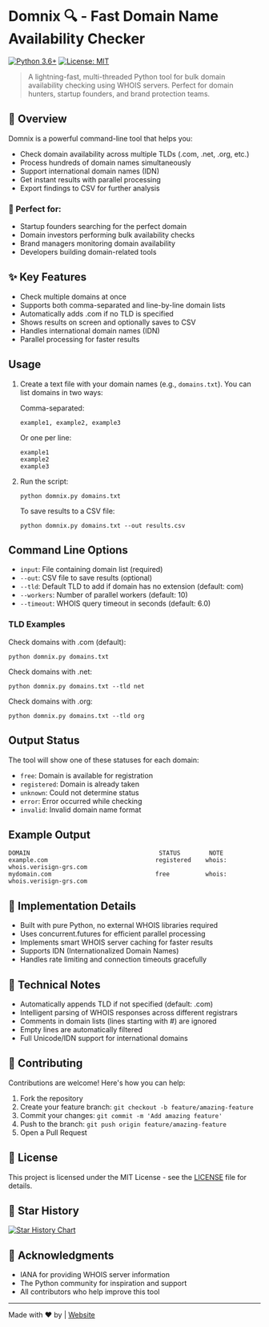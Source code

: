 # Domnix 🔍 - Fast Domain Name Availability Checker

[![Python 3.6+](https://img.shields.io/badge/Python-3.6+-blue.svg)](https://www.python.org/downloads/)
[![License: MIT](https://img.shields.io/badge/License-MIT-yellow.svg)](https://opensource.org/licenses/MIT)

> A lightning-fast, multi-threaded Python tool for bulk domain availability checking using WHOIS servers. Perfect for domain hunters, startup founders, and brand protection teams.

## 🌟 Overview

Domnix is a powerful command-line tool that helps you:
- Check domain availability across multiple TLDs (.com, .net, .org, etc.)
- Process hundreds of domain names simultaneously
- Support international domain names (IDN)
- Get instant results with parallel processing
- Export findings to CSV for further analysis

### 🎯 Perfect for:
- Startup founders searching for the perfect domain
- Domain investors performing bulk availability checks
- Brand managers monitoring domain availability
- Developers building domain-related tools

## ✨ Key Features

- Check multiple domains at once
- Supports both comma-separated and line-by-line domain lists
- Automatically adds .com if no TLD is specified
- Shows results on screen and optionally saves to CSV
- Handles international domain names (IDN)
- Parallel processing for faster results

## Usage

1. Create a text file with your domain names (e.g., `domains.txt`). You can list domains in two ways:

   Comma-separated:
   ```
   example1, example2, example3
   ```

   Or one per line:
   ```
   example1
   example2
   example3
   ```

2. Run the script:
   ```
   python domnix.py domains.txt
   ```

   To save results to a CSV file:
   ```
   python domnix.py domains.txt --out results.csv
   ```

## Command Line Options

- `input`: File containing domain list (required)
- `--out`: CSV file to save results (optional)
- `--tld`: Default TLD to add if domain has no extension (default: com)
- `--workers`: Number of parallel workers (default: 10)
- `--timeout`: WHOIS query timeout in seconds (default: 6.0)

### TLD Examples

Check domains with .com (default):
```
python domnix.py domains.txt
```

Check domains with .net:
```
python domnix.py domains.txt --tld net
```

Check domains with .org:
```
python domnix.py domains.txt --tld org
```

## Output Status

The tool will show one of these statuses for each domain:
- `free`: Domain is available for registration
- `registered`: Domain is already taken
- `unknown`: Could not determine status
- `error`: Error occurred while checking
- `invalid`: Invalid domain name format

## Example Output

```
DOMAIN                                    STATUS        NOTE
example.com                              registered    whois: whois.verisign-grs.com
mydomain.com                             free          whois: whois.verisign-grs.com
```

## 📝 Implementation Details

- Built with pure Python, no external WHOIS libraries required
- Uses concurrent.futures for efficient parallel processing
- Implements smart WHOIS server caching for faster results
- Supports IDN (Internationalized Domain Names)
- Handles rate limiting and connection timeouts gracefully

## 🔧 Technical Notes

- Automatically appends TLD if not specified (default: .com)
- Intelligent parsing of WHOIS responses across different registrars
- Comments in domain lists (lines starting with #) are ignored
- Empty lines are automatically filtered
- Full Unicode/IDN support for international domains

## 🤝 Contributing

Contributions are welcome! Here's how you can help:

1. Fork the repository
2. Create your feature branch: `git checkout -b feature/amazing-feature`
3. Commit your changes: `git commit -m 'Add amazing feature'`
4. Push to the branch: `git push origin feature/amazing-feature`
5. Open a Pull Request

## 📜 License

This project is licensed under the MIT License - see the [LICENSE](LICENSE) file for details.

## 🌟 Star History

[![Star History Chart](https://api.star-history.com/svg?repos=proars/domnix&type=Date)](https://star-history.com/#proars/domnix&Date)

## 🙏 Acknowledgments

- IANA for providing WHOIS server information
- The Python community for inspiration and support
- All contributors who help improve this tool

---
Made with ❤️ by | [Website](https://arstech.net) 
